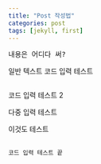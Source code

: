 ```yaml
---
title: "Post 작성법"
categories: post
tags: [jekyll, first]
---
```


<pre>내용은 어디다 써?</pre>
일반 텍스트
	코드 입력 테스트

>```
코드 입력 테스트 2

다중 입력 테스트

이것도 테스트
```

코드 입력 테스트 끝
